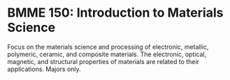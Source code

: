 # BMME 150: Introduction to Materials Science

Focus on the materials science and processing of electronic, metallic, polymeric, ceramic, and composite materials. The electronic, optical, magnetic, and structural properties of materials are related to their applications. Majors only.